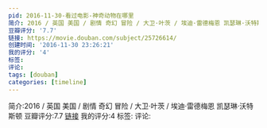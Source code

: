 ```yaml
---
pid: 2016-11-30-看过电影-神奇动物在哪里
简介: 2016 / 英国 美国 / 剧情 奇幻 冒险 / 大卫·叶茨 / 埃迪·雷德梅恩 凯瑟琳·沃特斯顿
豆瓣评分: '7.7'
链接: https://movie.douban.com/subject/25726614/
创建时间: '2016-11-30 23:26:21'
我的评分: '4'
标签:
评论:
tags: [douban]
categories: [timeline]
---
```

简介:2016 / 英国 美国 / 剧情 奇幻 冒险 / 大卫·叶茨 / 埃迪·雷德梅恩 凯瑟琳·沃特斯顿
豆瓣评分:7.7
[链接](https://movie.douban.com/subject/25726614/)
我的评分:4
标签:
评论:
